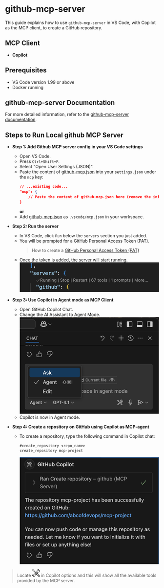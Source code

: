 # github-mcp-server

This guide explains how to use `github-mcp-server` in VS Code, with Copilot as the MCP client, to create a GitHub repository.

## MCP Client
- **Copilot**

## Prerequisites
- VS Code version 1.99 or above
- Docker running

## github-mcp-server Documentation
For more detailed information, refer to the [github-mcp-server documentation](https://github.com/github/github-mcp-server).

## Steps to Run Local github MCP Server

- **Step 1: Add Github MCP server config in your VS Code settings**
    - Open VS Code.
    - Press `Ctrl+Shift+P`.
    - Select "Open User Settings (JSON)".
    - Paste the content of [github-mcp.json](./github-mcp.json) into your `settings.json` under the `mcp` key:
        ```json
        // ...existing code...
        "mcp": {
            // Paste the content of github-mcp.json here (remove the initial `{}` from the file)
        }
        ```
        **or**
    - Add [github-mcp.json](./github-mcp.json) as `.vscode/mcp.json` in your workspace.

- **Step 2: Run the server**
    - In VS Code, click `Run` below the `servers` section you just added.
    - You will be prompted for a GitHub Personal Access Token (PAT).
        > How to create a [GitHub Personal Access Token (PAT)](https://github.com/abcofdevops/github/blob/main/github-personal-access-token.md#how-to-create-a-pat)
    - Once the token is added, the server will start running.
        ![](image.png)

- **Step 3: Use Copilot in Agent mode as MCP Client**
    - Open GitHub Copilot Chat.
    - Change the AI Assistant to Agent Mode.
        ![Agent Mode](image-1.png)
    - Copilot is now in Agent mode.

- **Step 4: Create a repository on GitHub using Copilot as MCP-agent**
    - To create a repository, type the following command in Copilot chat:
        ```
        #create_repository <repo_name>
        create_repository mcp-project
        ```
        ![Create Repository](image-2.png)

> Locate <img src="./image-3.png" width="25">  in Copilot options and this will show all the available tools provided by the MCP server.





